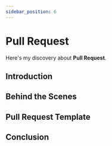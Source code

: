 ```yaml
---
sidebar_position: 6
---
```


# Pull Request

Here's my discovery about **Pull Request**.

## Introduction

## Behind the Scenes

## Pull Request Template

## Conclusion
